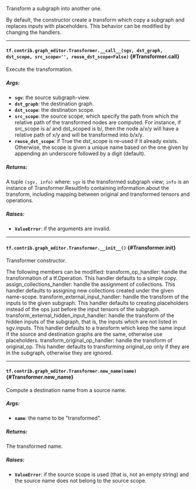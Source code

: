 Transform a subgraph into another one.

By default, the constructor create a transform which copy a subgraph and
replaces inputs with placeholders. This behavior can be modified by changing
the handlers.
- - -

#### `tf.contrib.graph_editor.Transformer.__call__(sgv, dst_graph, dst_scope, src_scope='', reuse_dst_scope=False)` {#Transformer.__call__}

Execute the transformation.

##### Args:


*  <b>`sgv`</b>: the source subgraph-view.
*  <b>`dst_graph`</b>: the destination graph.
*  <b>`dst_scope`</b>: the destination scope.
*  <b>`src_scope`</b>: the source scope, which specify the path from which the
    relative path of the transformed nodes are computed. For instance, if
    src_scope is a/ and dst_scoped is b/, then the node a/x/y will have a
    relative path of x/y and will be transformed into b/x/y.
*  <b>`reuse_dst_scope`</b>: if True the dst_scope is re-used if it already exists.
    Otherwise, the scope is given a unique name based on the one given
    by appending an underscore followed by a digit (default).

##### Returns:

  A tuple `(sgv, info)` where:
    `sgv` is the transformed subgraph view;
    `info` is an instance of Transformer.ResultInfo containing
    information about the transform, including mapping between
    original and transformed tensors and operations.

##### Raises:


*  <b>`ValueError`</b>: if the arguments are invalid.


- - -

#### `tf.contrib.graph_editor.Transformer.__init__()` {#Transformer.__init__}

Transformer constructor.

The following members can be modified:
transform_op_handler: handle the transformation of a tf.Operation.
  This handler defaults to a simple copy.
assign_collections_handler: handle the assignment of collections.
  This handler defaults to assigning new collections created under the
  given name-scope.
transform_external_input_handler: handle the transform of the inputs to
  the given subgraph. This handler defaults to creating placeholders
  instead of the ops just before the input tensors of the subgraph.
transform_external_hidden_input_handler: handle the transform of the
  hidden inputs of the subgraph, that is, the inputs which are not listed
  in sgv.inputs. This handler defaults to a transform which keep the same
  input if the source and destination graphs are the same, otherwise
  use placeholders.
transform_original_op_handler: handle the transform of original_op. This
  handler defaults to transforming original_op only if they are in the
  subgraph, otherwise they are ignored.


- - -

#### `tf.contrib.graph_editor.Transformer.new_name(name)` {#Transformer.new_name}

Compute a destination name from a source name.

##### Args:


*  <b>`name`</b>: the name to be "transformed".

##### Returns:

  The transformed name.

##### Raises:


*  <b>`ValueError`</b>: if the source scope is used (that is, not an empty string)
    and the source name does not belong to the source scope.


